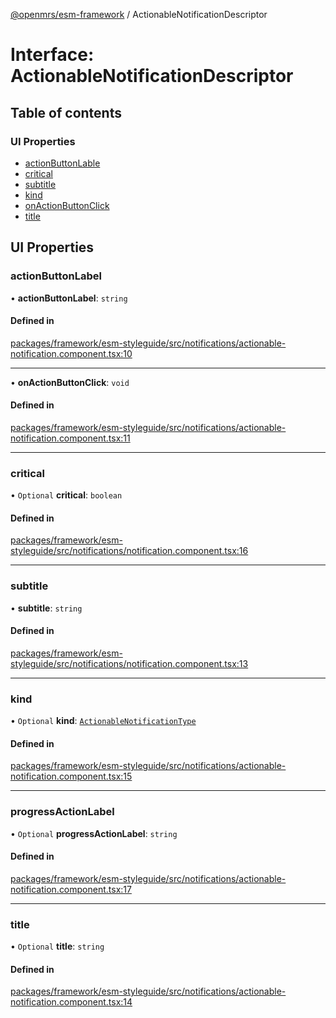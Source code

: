 [@openmrs/esm-framework](../API.md) / ActionableNotificationDescriptor

# Interface: ActionableNotificationDescriptor

## Table of contents

### UI Properties

- [actionButtonLable](ActionableNotificationDescriptor.md#actionButtonLable)
- [critical](ActionableNotificationDescriptor.md#critical)
- [subtitle](ActionableNotificationDescriptor.md#subtitle)
- [kind](ActionableNotificationDescriptor.md#kind)
- [onActionButtonClick](ActionableNotificationDescriptor.md#onActionButtonClick)
- [title](ActionableNotificationDescriptor.md#title)

## UI Properties

### actionButtonLabel

• **actionButtonLabel**: `string`

#### Defined in

[packages/framework/esm-styleguide/src/notifications/actionable-notification.component.tsx:10](https://github.com/openmrs/openmrs-esm-core/blob/main/packages/framework/esm-styleguide/src/notifications/actionable-notification.component.tsx#L10)

___

• **onActionButtonClick**: `void`

#### Defined in

[packages/framework/esm-styleguide/src/notifications/actionable-notification.component.tsx:11](https://github.com/openmrs/openmrs-esm-core/blob/main/packages/framework/esm-styleguide/src/notifications/actionable-notification.component.tsx#L11)

___

### critical

• `Optional` **critical**: `boolean`

#### Defined in

[packages/framework/esm-styleguide/src/notifications/notification.component.tsx:16](https://github.com/openmrs/openmrs-esm-core/blob/main/packages/framework/esm-styleguide/src/notifications/notification.component.tsx#L16)

___

### subtitle

• **subtitle**: `string`

#### Defined in

[packages/framework/esm-styleguide/src/notifications/notification.component.tsx:13](https://github.com/openmrs/openmrs-esm-core/blob/main/packages/framework/esm-styleguide/src/notifications/notification.component.tsx#L13)

___

### kind

• `Optional` **kind**: [`ActionableNotificationType`](../API.md#actionablenotificationtype)

#### Defined in

[packages/framework/esm-styleguide/src/notifications/actionable-notification.component.tsx:15](https://github.com/openmrs/openmrs-esm-core/blob/main/packages/framework/esm-styleguide/src/notifications/actionable-notification.component.tsx#L15)

___

### progressActionLabel

• `Optional` **progressActionLabel**: `string`

#### Defined in

[packages/framework/esm-styleguide/src/notifications/actionable-notification.component.tsx:17](https://github.com/openmrs/openmrs-esm-core/blob/main/packages/framework/esm-styleguide/src/notifications/actionable-notification.component.tsx#L17)

___

### title

• `Optional` **title**: `string`

#### Defined in

[packages/framework/esm-styleguide/src/notifications/actionable-notification.component.tsx:14](https://github.com/openmrs/openmrs-esm-core/blob/main/packages/framework/esm-styleguide/src/notifications/actionable-notification.component.tsx#L14)
